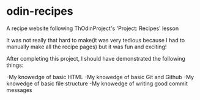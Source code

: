 # odin-recipes

A recipe website following ThOdinProject's 'Project: Recipes' lesson

It was not really that hard to make(it was very tedious because I had to manually make all the recipe pages) but it was fun and exciting!

After completing this project, I should have demonstrated the following things:

-My knowedge of basic HTML -My knowedge of basic Git and Github -My knowedge of basic file structure -My knowedge of writing good commit messages